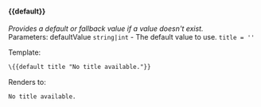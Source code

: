 #### \{{default}}
_Provides a default or fallback value if a value doesn't exist._
<br>Parameters: defaultValue `string|int` - The default value to use. `title = ''`

Template:

```html
\{{default title "No title available."}}
```
Renders to:

```
No title available.
```
